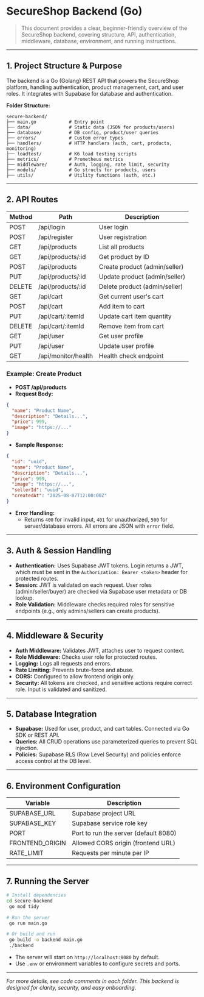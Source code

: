 # SecureShop Backend (Go)

> This document provides a clear, beginner-friendly overview of the SecureShop backend, covering structure, API, authentication, middleware, database, environment, and running instructions.

---

## 1. Project Structure & Purpose

The backend is a Go (Golang) REST API that powers the SecureShop platform, handling authentication, product management, cart, and user roles. It integrates with Supabase for database and authentication.

**Folder Structure:**
```
secure-backend/
├── main.go            # Entry point
├── data/              # Static data (JSON for products/users)
├── database/          # DB config, product/user queries
├── errors/            # Custom error types
├── handlers/          # HTTP handlers (auth, cart, products, monitoring)
├── loadtest/          # K6 load testing scripts
├── metrics/           # Prometheus metrics
├── middleware/        # Auth, logging, rate limit, security
├── models/            # Go structs for products, users
├── utils/             # Utility functions (auth, etc.)
```

---

## 2. API Routes

| Method | Path                | Description                |
|--------|---------------------|----------------------------|
| POST   | /api/login          | User login                 |
| POST   | /api/register       | User registration          |
| GET    | /api/products       | List all products          |
| GET    | /api/products/:id   | Get product by ID          |
| POST   | /api/products       | Create product (admin/seller) |
| PUT    | /api/products/:id   | Update product (admin/seller) |
| DELETE | /api/products/:id   | Delete product (admin/seller) |
| GET    | /api/cart           | Get current user's cart    |
| POST   | /api/cart           | Add item to cart           |
| PUT    | /api/cart/:itemId   | Update cart item quantity  |
| DELETE | /api/cart/:itemId   | Remove item from cart      |
| GET    | /api/user           | Get user profile           |
| PUT    | /api/user           | Update user profile        |
| GET    | /api/monitor/health | Health check endpoint      |

### Example: Create Product
- **POST /api/products**
- **Request Body:**
```json
{
  "name": "Product Name",
  "description": "Details...",
  "price": 999,
  "image": "https://..."
}
```
- **Sample Response:**
```json
{
  "id": "uuid",
  "name": "Product Name",
  "description": "Details...",
  "price": 999,
  "image": "https://...",
  "sellerId": "uuid",
  "createdAt": "2025-08-07T12:00:00Z"
}
```
- **Error Handling:**
  - Returns `400` for invalid input, `401` for unauthorized, `500` for server/database errors. All errors are JSON with `error` field.

---

## 3. Auth & Session Handling
- **Authentication:** Uses Supabase JWT tokens. Login returns a JWT, which must be sent in the `Authorization: Bearer <token>` header for protected routes.
- **Session:** JWT is validated on each request. User roles (admin/seller/buyer) are checked via Supabase user metadata or DB lookup.
- **Role Validation:** Middleware checks required roles for sensitive endpoints (e.g., only admins/sellers can create products).

---

## 4. Middleware & Security
- **Auth Middleware:** Validates JWT, attaches user to request context.
- **Role Middleware:** Checks user role for protected routes.
- **Logging:** Logs all requests and errors.
- **Rate Limiting:** Prevents brute-force and abuse.
- **CORS:** Configured to allow frontend origin only.
- **Security:** All tokens are checked, and sensitive actions require correct role. Input is validated and sanitized.

---

## 5. Database Integration
- **Supabase:** Used for user, product, and cart tables. Connected via Go SDK or REST API.
- **Queries:** All CRUD operations use parameterized queries to prevent SQL injection.
- **Policies:** Supabase RLS (Row Level Security) and policies enforce access control at the DB level.

---

## 6. Environment Configuration
| Variable           | Description                        |
|--------------------|------------------------------------|
| SUPABASE_URL       | Supabase project URL                |
| SUPABASE_KEY       | Supabase service role key           |
| PORT               | Port to run the server (default 8080)|
| FRONTEND_ORIGIN    | Allowed CORS origin (frontend URL)  |
| RATE_LIMIT         | Requests per minute per IP          |

---

## 7. Running the Server
```sh
# Install dependencies
cd secure-backend
 go mod tidy

# Run the server
 go run main.go

# Or build and run
 go build -o backend main.go
 ./backend
```
- The server will start on `http://localhost:8080` by default.
- Use `.env` or environment variables to configure secrets and ports.

---

*For more details, see code comments in each folder. This backend is designed for clarity, security, and easy onboarding.*

